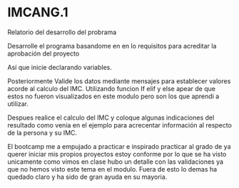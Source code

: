 # IMCANG.1

Relatorio del desarrollo del probrama

Desarrolle el programa basandome en en lo requisitos para acreditar la aprobación del proyecto

Así que inicie declarando variables.

Posteriormente Valide los datos mediante mensajes para establecer valores acorde al calculo del IMC. Utilizando
funcion If elif y else apear de que estos no fueron visualizados en este modulo pero son los que aprendi a utilizar.

Despues realice el calculo del IMC y coloque algunas indicaciones del resultado como venia en el ejemplo para acrecentar 
información al respecto de la persona y su IMC.

El bootcamp me a empujado a practicar e inspirado practicar al grado de ya querer iniciar mis propios proyectos estoy conforme 
por lo que se ha visto unicamente como vimos en clase hubo un detalle con las validaciones ya que no hemos visto este tema en
el modulo. Fuera de esto lo demas ha quedado claro y ha sido de gran ayuda en su mayoria.
